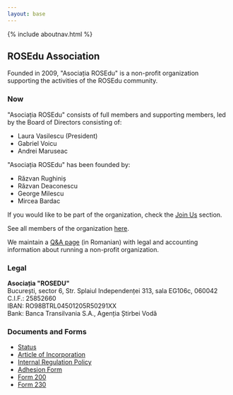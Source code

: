 ```yaml
---
layout: base
---
```


{% include aboutnav.html %}

## ROSEdu Association

Founded in 2009, "Asociația ROSEdu" is a non-profit organization supporting the activities of the ROSEdu community.

### Now

"Asociația ROSEdu" consists of full members and supporting members, led by the Board of Directors consisting of:

 * Laura Vasilescu (President)
 * Gabriel Voicu
 * Andrei Maruseac

"Asociația ROSEdu" has been founded by:

 * Răzvan Rughiniș
 * Răzvan Deaconescu
 * George Milescu
 * Mircea Bardac

If you would like to be part of the organization, check the [Join Us][aboutus] section.

See all members of the organization [here][members].

We maintain a [Q&A page][qa] (in Romanian) with legal and accounting information about running a non-profit organization.

[qa]: http://rosedu.github.com/legal-qa/qa.html
[aboutus]: {{site.basepath}}aboutus#joinus
[members]: https://docs.google.com/spreadsheet/pub?key=0Ai6_as_hLrdodHp5dGczTlNlLUtHNUVMT3NJMFJBMmc&output=html

### Legal

**Asociația "ROSEDU"** <br />
București, sector 6, Str. Splaiul Independenței 313, sala EG106c, 060042 <br />
C.I.F.: 25852660 <br />
IBAN: RO98BTRL04501205R50291XX <br />
Bank: Banca Transilvania S.A., Agenția Știrbei Vodă <br />

### Documents and Forms

 * [Status](https://docs.google.com/document/d/1dNK9OBY0ilfq68GscWe9auYFkmJy5_w1N1qdciTw5b0/pub)
 * [Article of Incorporation](https://docs.google.com/document/d/1hJtfJ08vcbXK06DYZMA_c4z82CWUpGAmCqzZ97qBykg/pub)
 * [Internal Regulation Policy](https://docs.google.com/document/d/1xeFUTF28Ncb2E1doH3bhH-Terl2Wn-ap-eI9EB0kR70/pub)
 * [Adhesion Form](https://docs.google.com/uc?export=download&id=0By6_as_hLrdobFBMRHF4WXBneDg)
 * [Form 200](https://docs.google.com/uc?export=download&id=0By6_as_hLrdoMXBMaVM3Y05nQjQ)
 * [Form 230](https://docs.google.com/uc?export=download&id=0By6_as_hLrdoYzJLN3B4TlJUNEE)
